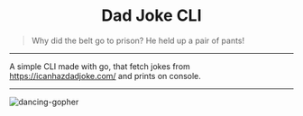 <h1 align="center">Dad Joke CLI</h1>

> Why did the belt go to prison? He held up a pair of pants!

---

A simple CLI made with go, that fetch jokes from https://icanhazdadjoke.com/ and prints on console.


---

![dancing-gopher](https://user-images.githubusercontent.com/41161023/110189056-a8abe400-7dfc-11eb-8a89-794c1022d043.gif)

